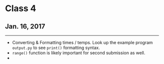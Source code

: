 # Class 4
## Jan. 16, 2017
-----------

- Converting & Formatting times / temps. Look up the example program `output.py` to see `print()` formatting syntax.
- `range()` function is likely important for second submission as well.
- 
